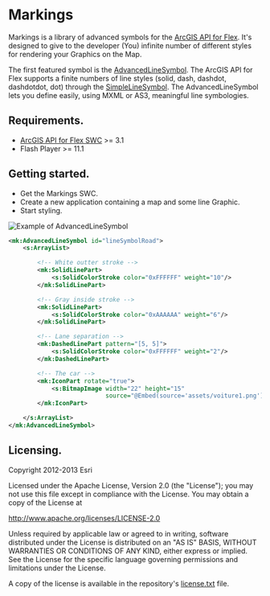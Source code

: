 Markings
========

Markings is a library of advanced symbols for the [ArcGIS API for Flex](https://developers.arcgis.com/en/flex/). It's designed to give to the developer (You) infinite number of different styles for rendering your Graphics on the Map.

The first featured symbol is the [AdvancedLineSymbol](http://ycabon.github.io/markings/asdoc/io/github/ycabon/markings/AdvancedLineSymbol.html). The ArcGIS API for Flex supports a finite numbers of line styles (solid, dash, dashdot, dashdotdot, dot) through the [SimpleLineSymbol](https://developers.arcgis.com/en/flex/api-reference/com/esri/ags/symbols/SimpleLineSymbol.html). The AdvancedLineSymbol lets you define easily, using MXML or AS3, meaningful line symbologies.

## Requirements.
* [ArcGIS API for Flex SWC](http://links.esri.com/flex-api/latest-download) >= 3.1
* Flash Player >= 11.1

## Getting started.
* Get the Markings SWC.
* Create a new application containing a map and some line Graphic.
* Start styling.

![Example of AdvancedLineSymbol](https://raw.github.com/ycabon/markings/gh-pages/images/lineRoadSymbol.png "Example of AdvancedLineSymbol")

```XML
<mk:AdvancedLineSymbol id="lineSymbolRoad">
    <s:ArrayList>

        <!-- White outter stroke -->
        <mk:SolidLinePart>
            <s:SolidColorStroke color="0xFFFFFF" weight="10"/>
        </mk:SolidLinePart>

        <!-- Gray inside stroke -->
        <mk:SolidLinePart>
            <s:SolidColorStroke color="0xAAAAAA" weight="6"/>
        </mk:SolidLinePart>

        <!-- Lane separation -->
        <mk:DashedLinePart pattern="[5, 5]">
            <s:SolidColorStroke color="0xFFFFFF" weight="2"/>
        </mk:DashedLinePart>

        <!-- The car -->
        <mk:IconPart rotate="true">
            <s:BitmapImage width="22" height="15"
                           source="@Embed(source='assets/voiture1.png')"/>
        </mk:IconPart>

    </s:ArrayList>
</mk:AdvancedLineSymbol>
```

## Licensing.

Copyright 2012-2013 Esri

Licensed under the Apache License, Version 2.0 (the "License");
you may not use this file except in compliance with the License.
You may obtain a copy of the License at

   http://www.apache.org/licenses/LICENSE-2.0

Unless required by applicable law or agreed to in writing, software
distributed under the License is distributed on an "AS IS" BASIS,
WITHOUT WARRANTIES OR CONDITIONS OF ANY KIND, either express or implied.
See the License for the specific language governing permissions and
limitations under the License.

A copy of the license is available in the repository's [license.txt](https://raw.github.com/ycabon/markings/develop/license.txt) file.
